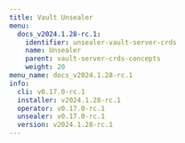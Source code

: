 ```yaml
---
title: Vault Unsealer
menu:
  docs_v2024.1.28-rc.1:
    identifier: unsealer-vault-server-crds
    name: Unsealer
    parent: vault-server-crds-concepts
    weight: 20
menu_name: docs_v2024.1.28-rc.1
info:
  cli: v0.17.0-rc.1
  installer: v2024.1.28-rc.1
  operator: v0.17.0-rc.1
  unsealer: v0.17.0-rc.1
  version: v2024.1.28-rc.1
---
```


